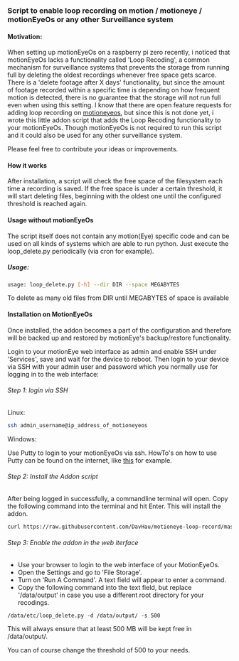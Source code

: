 ### Script to enable loop recording on motion / motioneye / motionEyeOs or any other Surveillance system
#### Motivation:
When setting up motionEyeOs on a raspberry pi zero recently, i noticed that motionEyeOs lacks a functionality called 'Loop Recoding', a common mechanism for surveillance systems that prevents the storage from running full by deleting the oldest recordings whenever free space gets scarce. There is a 'delete footage after X days' functionality, but since the amount of footage recorded within a specific time is depending on how frequent motion is detected, there is no guarantee that the storage will not run full even when using this setting.
I know that there are open feature requests for adding loop recording on [motioneyeos](https://github.com/ccrisan/motioneyeos), but since this is not done yet, i wrote this little addon script that adds the Loop Recoding functionality to your motionEyeOs. Though motionEyeOs is not required to run this script and it could also be used for any other surveillance system.

Please feel free to contribute your ideas or improvements.

#### How it works
After installation, a script will check the free space of the filesystem each time a recording is saved. If the free space is under a certain threshold, it will start deleting files, beginning with the oldest one until the configured threshold is reached again.

#### Usage without motionEyeOs
The script itself does not contain any motion(Eye) specific code and can be used on all kinds of systems which are able to run python. Just execute the loop_delete.py periodically (via cron for example).

##### Usage:
```bash
usage: loop_delete.py [-h] --dir DIR --space MEGABYTES
```
To delete as many old files from DIR until MEGABYTES of space is available

#### Installation on MotionEyeOs
Once installed, the addon becomes a part of the configuration and therefore will be backed up and restored by motionEye's backup/restore functionality.

Login to your motionEye web interface as admin and enable SSH under 'Services', save and wait for the device to reboot.
Then login to your device via SSH with your admin user and password which you normally use for logging in to the web interface:

###### Step 1: login via SSH
Linux:
```bash
ssh admin_username@ip_address_of_motioneyeos
```

Windows:

Use Putty to login to your motionEyeOs via ssh. HowTo's on how to use Putty can be found on the internet, like [this](https://mediatemple.net/community/products/dv/204404604/using-ssh-in-putty-) for example.

###### Step 2: Install the Addon script
After being logged in successfully, a commandline terminal will open. Copy the following command into the terminal and hit Enter. This will install the addon.
```bash
curl https://raw.githubusercontent.com/DavHau/motioneye-loop-record/master/loop_delete.py > /data/etc/loop_delete.py && chmod +x /data/etc/loop_delete.py
```

###### Step 3: Enable the addon in the web iterface
- Use your browser to login to the web interface of your MotionEyeOs.
- Open the Settings and go to 'File Storage'.
- Turn on 'Run A Command'. A text field will appear to enter a command.
- Copy the following command into the text field, but replace '/data/output' in case you use a different root directory for your recodings.
```
/data/etc/loop_delete.py -d /data/output/ -s 500
```
This will always ensure that at least 500 MB will be kept free in /data/output/.

You can of course change the threshold of 500 to your needs.
